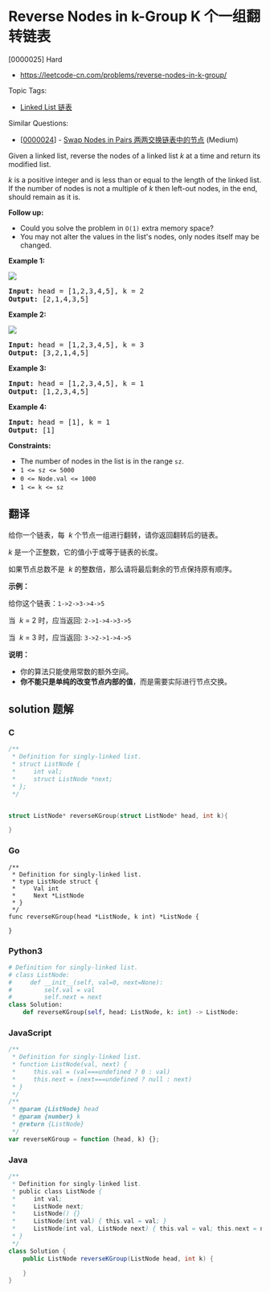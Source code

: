 # Reverse Nodes in k-Group K 个一组翻转链表

[0000025] Hard

- https://leetcode-cn.com/problems/reverse-nodes-in-k-group/

Topic Tags:

- [Linked List 链表](https://leetcode-cn.com/tag/linked-list/)

Similar Questions:

- [[0000024](https://leetcode-cn.com/problems/swap-nodes-in-pairs/)] - [Swap Nodes in Pairs 两两交换链表中的节点](./0000024.swap-nodes-in-pairs.md) (Medium)

Given a linked list, reverse the nodes of a linked list _k_ at a time and return its modified list.

_k_ is a positive integer and is less than or equal to the length of the linked list. If the number of nodes is not a multiple of _k_ then left-out nodes, in the end, should remain as it is.

**Follow up:**

- Could you solve the problem in `O(1)` extra memory space?
- You may not alter the values in the list's nodes, only nodes itself may be changed.

**Example 1:**

![](https://assets.leetcode.com/uploads/2020/10/03/reverse_ex1.jpg)

<pre><strong>Input:</strong> head = [1,2,3,4,5], k = 2
<strong>Output:</strong> [2,1,4,3,5]
</pre>

**Example 2:**

![](https://assets.leetcode.com/uploads/2020/10/03/reverse_ex2.jpg)

<pre><strong>Input:</strong> head = [1,2,3,4,5], k = 3
<strong>Output:</strong> [3,2,1,4,5]
</pre>

**Example 3:**

<pre><strong>Input:</strong> head = [1,2,3,4,5], k = 1
<strong>Output:</strong> [1,2,3,4,5]
</pre>

**Example 4:**

<pre><strong>Input:</strong> head = [1], k = 1
<strong>Output:</strong> [1]
</pre>

**Constraints:**

- The number of nodes in the list is in the range `sz`.
- `1 <= sz <= 5000`
- `0 <= Node.val <= 1000`
- `1 <= k <= sz`

## 翻译

给你一个链表，每  *k* 个节点一组进行翻转，请你返回翻转后的链表。

_k_ 是一个正整数，它的值小于或等于链表的长度。

如果节点总数不是  *k* 的整数倍，那么请将最后剩余的节点保持原有顺序。

**示例：**

给你这个链表：`1->2->3->4->5`

当  *k* \= 2 时，应当返回: `2->1->4->3->5`

当  *k* \= 3 时，应当返回: `3->2->1->4->5`

**说明：**

- 你的算法只能使用常数的额外空间。
- **你不能只是单纯的改变节点内部的值**，而是需要实际进行节点交换。

## solution 题解

### C

```c
/**
 * Definition for singly-linked list.
 * struct ListNode {
 *     int val;
 *     struct ListNode *next;
 * };
 */


struct ListNode* reverseKGroup(struct ListNode* head, int k){

}
```

### Go

```golang
/**
 * Definition for singly-linked list.
 * type ListNode struct {
 *     Val int
 *     Next *ListNode
 * }
 */
func reverseKGroup(head *ListNode, k int) *ListNode {

}
```

### Python3

```python
# Definition for singly-linked list.
# class ListNode:
#     def __init__(self, val=0, next=None):
#         self.val = val
#         self.next = next
class Solution:
    def reverseKGroup(self, head: ListNode, k: int) -> ListNode:

```

### JavaScript

```javascript
/**
 * Definition for singly-linked list.
 * function ListNode(val, next) {
 *     this.val = (val===undefined ? 0 : val)
 *     this.next = (next===undefined ? null : next)
 * }
 */
/**
 * @param {ListNode} head
 * @param {number} k
 * @return {ListNode}
 */
var reverseKGroup = function (head, k) {};
```

### Java

```java
/**
 * Definition for singly-linked list.
 * public class ListNode {
 *     int val;
 *     ListNode next;
 *     ListNode() {}
 *     ListNode(int val) { this.val = val; }
 *     ListNode(int val, ListNode next) { this.val = val; this.next = next; }
 * }
 */
class Solution {
    public ListNode reverseKGroup(ListNode head, int k) {

    }
}
```
